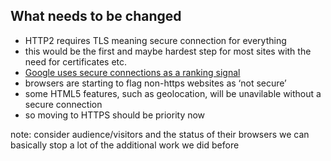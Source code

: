 ##  What needs to be changed

- HTTP2 requires TLS meaning secure connection for everything
- this would be the first and maybe hardest step for most sites with the need for certificates etc.
- [Google uses secure connections as a ranking signal](https://googlewebmastercentral.blogspot.co.uk/2014/08/https-as-ranking-signal.html)
- browsers are starting to flag non-https websites as ‘not secure’
- some HTML5 features, such as geolocation, will be unavilable without a secure connection
- so moving to HTTPS should be priority now

note:
    consider audience/visitors and the status of their browsers 
    we can basically stop a lot of the additional work we did before 
